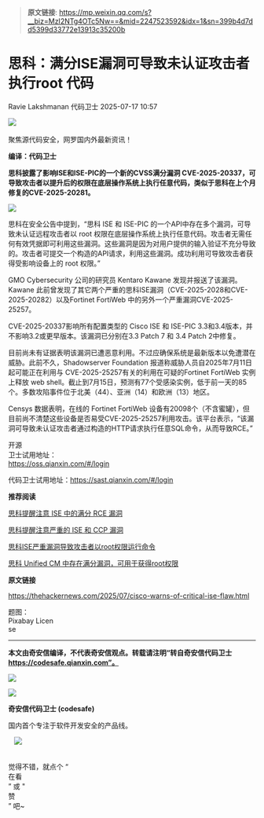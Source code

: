 > **原文链接**: https://mp.weixin.qq.com/s?__biz=MzI2NTg4OTc5Nw==&mid=2247523592&idx=1&sn=399b4d7dd5399d33772e13913c35200b

#  思科：满分ISE漏洞可导致未认证攻击者执行root 代码  
Ravie Lakshmanan  代码卫士   2025-07-17 10:57  
  
![](https://mmbiz.qpic.cn/mmbiz_gif/Az5ZsrEic9ot90z9etZLlU7OTaPOdibteeibJMMmbwc29aJlDOmUicibIRoLdcuEQjtHQ2qjVtZBt0M5eVbYoQzlHiaw/640?wx_fmt=gif "")  
    
聚焦源代码安全，网罗国内外最新资讯！  
  
**编译：代码卫士**  
  
**思科披露了影响ISE和ISE-PIC的一个新的CVSS满分漏洞 CVE-2025-20337，可导致攻击者以提升后的权限在底层操作系统上执行任意代码，类似于思科在上个月修复的CVE-2025-20281。**  
  
![](https://mmbiz.qpic.cn/mmbiz_png/oBANLWYScMScOXNsaicK2wtahXibianJ73Hic5e2O9GFb20xPuFFD8tMvFiad0DZ3zx2kNunziaZ8Miclhic5z7ZvcSafw/640?wx_fmt=png&from=appmsg "")  
  
  
思科在安全公告中提到，“思科 ISE 和 ISE-PIC 的一个API中存在多个漏洞，可导致未认证远程攻击者以 root 权限在底层操作系统上执行任意代码。攻击者无需任何有效凭据即可利用这些漏洞。这些漏洞是因为对用户提供的输入验证不充分导致的。攻击者可提交一个构造的API请求，利用这些漏洞。成功利用可导致攻击者获得受影响设备上的 root 权限。”  
  
GMO Cybersecurity 公司的研究员 Kentaro Kawane 发现并报送了该漏洞。Kawane 此前曾发现了其它两个严重的思科ISE漏洞（CVE-2025-2028和CVE-2025-20282）以及Fortinet FortiWeb 中的另外一个严重漏洞CVE-2025-25257。  
  
CVE-2025-20337影响所有配置类型的 Cisco ISE 和 ISE-PIC 3.3和3.4版本，并不影响3.2或更早版本。该漏洞已分别在3.3 Patch 7 和 3.4 Patch 2中修复。  
  
目前尚未有证据表明该漏洞已遭恶意利用。不过应确保系统是最新版本以免遭潜在威胁。此前不久，Shadowserver Foundation 报道称威胁人员自2025年7月11日起可能正在利用与 CVE-2025-25257有关的利用在可疑的Fortinet FortiWeb 实例上释放 web shell。截止到7月15日，预测有77个受感染实例，低于前一天的85个。多数攻陷事件位于北美（44）、亚洲（14）和欧洲（13）地区。  
  
Censys 数据表明，在线的 Fortinet FortiWeb 设备有20098个（不含蜜罐），但目前尚不清楚这些设备是否易受CVE-2025-25257利用攻击。该平台表示，“该漏洞可导致未认证攻击者通过构造的HTTP请求执行任意SQL命令，从而导致RCE。”  
  
  
开源  
卫士试用地址：  
https://oss.qianxin.com/#/login  
  
  
代码卫士试用地址：https://sast.qianxin.com/#/login  
  
  
  
  
  
  
  
  
  
  
  
  
  
  
**推荐阅读**  
  
[思科提醒注意 ISE 中的满分 RCE 漏洞](https://mp.weixin.qq.com/s?__biz=MzI2NTg4OTc5Nw==&mid=2247523394&idx=1&sn=6155e41bcc07bb70bcdcdd88cc88d8de&scene=21#wechat_redirect)  
  
  
[思科提醒注意严重的 ISE 和 CCP 漏洞](https://mp.weixin.qq.com/s?__biz=MzI2NTg4OTc5Nw==&mid=2247523184&idx=1&sn=f205e1639e39bac5e3d3496845db4087&scene=21#wechat_redirect)  
  
  
[思科ISE严重漏洞导致攻击者以root权限运行命令](https://mp.weixin.qq.com/s?__biz=MzI2NTg4OTc5Nw==&mid=2247522190&idx=2&sn=9702cf83b7bdb3ee94d30829bea9f51b&scene=21#wechat_redirect)  
  
  
[思科 Unified CM 中存在满分漏洞，可用于获得root权限](https://mp.weixin.qq.com/s?__biz=MzI2NTg4OTc5Nw==&mid=2247523440&idx=1&sn=82defa4f95ee18fec7fd809f7f565f7a&scene=21#wechat_redirect)  
  
  
  
  
  
**原文链接**  
  
https://thehackernews.com/2025/07/cisco-warns-of-critical-ise-flaw.html  
  
  
题图：  
Pixabay Licen  
se  
  
****  
**本文由奇安信编译，不代表奇安信观点。转载请注明“转自奇安信代码卫士 https://codesafe.qianxin.com”。**  
  
  
  
  
![](https://mmbiz.qpic.cn/mmbiz_jpg/oBANLWYScMSf7nNLWrJL6dkJp7RB8Kl4zxU9ibnQjuvo4VoZ5ic9Q91K3WshWzqEybcroVEOQpgYfx1uYgwJhlFQ/640?wx_fmt=jpeg "")  
  
![](https://mmbiz.qpic.cn/mmbiz_jpg/oBANLWYScMSN5sfviaCuvYQccJZlrr64sRlvcbdWjDic9mPQ8mBBFDCKP6VibiaNE1kDVuoIOiaIVRoTjSsSftGC8gw/640?wx_fmt=jpeg "")  
  
**奇安信代码卫士 (codesafe)**  
  
国内首个专注于软件开发安全的产品线。  
  
   ![](https://mmbiz.qpic.cn/mmbiz_gif/oBANLWYScMQ5iciaeKS21icDIWSVd0M9zEhicFK0rbCJOrgpc09iaH6nvqvsIdckDfxH2K4tu9CvPJgSf7XhGHJwVyQ/640?wx_fmt=gif "")  
  
   
觉得不错，就点个 “  
在看  
” 或 "  
赞  
” 吧~  
  
